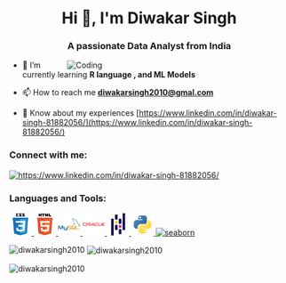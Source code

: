 <h1 align="center">Hi 👋, I'm Diwakar Singh</h1>
<h3 align="center">A passionate Data Analyst from India</h3>

<img align="Right" Alt="Coding" width="400" src="https://www.careerguide.com/career/wp-content/uploads/2021/01/coding_gif.gif">

- 🌱 I’m currently learning **R language , and ML Models**

- 📫 How to reach me **diwakarsingh2010@gmal.com**

- 📄 Know about my experiences [https://www.linkedin.com/in/diwakar-singh-81882056/](https://www.linkedin.com/in/diwakar-singh-81882056/)

<h3 align="left">Connect with me:</h3>
<p align="left">
<a href="https://linkedin.com/in/https://www.linkedin.com/in/diwakar-singh-81882056/" target="blank"><img align="center" src="https://raw.githubusercontent.com/rahuldkjain/github-profile-readme-generator/master/src/images/icons/Social/linked-in-alt.svg" alt="https://www.linkedin.com/in/diwakar-singh-81882056/" height="30" width="40" /></a>
</p>

<h3 align="left">Languages and Tools:</h3>
<p align="left"> <a href="https://www.w3schools.com/css/" target="_blank" rel="noreferrer"> <img src="https://raw.githubusercontent.com/devicons/devicon/master/icons/css3/css3-original-wordmark.svg" alt="css3" width="40" height="40"/> </a> <a href="https://www.w3.org/html/" target="_blank" rel="noreferrer"> <img src="https://raw.githubusercontent.com/devicons/devicon/master/icons/html5/html5-original-wordmark.svg" alt="html5" width="40" height="40"/> </a> <a href="https://www.mysql.com/" target="_blank" rel="noreferrer"> <img src="https://raw.githubusercontent.com/devicons/devicon/master/icons/mysql/mysql-original-wordmark.svg" alt="mysql" width="40" height="40"/> </a> <a href="https://www.oracle.com/" target="_blank" rel="noreferrer"> <img src="https://raw.githubusercontent.com/devicons/devicon/master/icons/oracle/oracle-original.svg" alt="oracle" width="40" height="40"/> </a> <a href="https://pandas.pydata.org/" target="_blank" rel="noreferrer"> <img src="https://raw.githubusercontent.com/devicons/devicon/2ae2a900d2f041da66e950e4d48052658d850630/icons/pandas/pandas-original.svg" alt="pandas" width="40" height="40"/> </a> <a href="https://www.python.org" target="_blank" rel="noreferrer"> <img src="https://raw.githubusercontent.com/devicons/devicon/master/icons/python/python-original.svg" alt="python" width="40" height="40"/> </a> <a href="https://seaborn.pydata.org/" target="_blank" rel="noreferrer"> <img src="https://seaborn.pydata.org/_images/logo-mark-lightbg.svg" alt="seaborn" width="40" height="40"/> </a> </p>

<p><img align="left" src="https://github-readme-stats.vercel.app/api/top-langs?username=diwakarsingh2010&show_icons=true&locale=en&layout=compact" alt="diwakarsingh2010" /></p>

<p>&nbsp;<img align="center" src="https://github-readme-stats.vercel.app/api?username=diwakarsingh2010&show_icons=true&locale=en" alt="diwakarsingh2010" /></p>

<p><img align="center" src="https://github-readme-streak-stats.herokuapp.com/?user=diwakarsingh2010&" alt="diwakarsingh2010" /></p>
